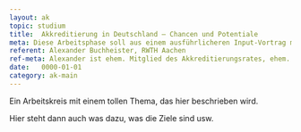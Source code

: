 ```yaml
---
layout: ak
topic: studium
title:  Akkreditierung in Deutschland – Chancen und Potentiale
meta: Diese Arbeitsphase soll aus einem ausführlicheren Input-Vortrag mit anschließenden Kleingruppenphasen bestehen, in der die Grundlagen des (deutschen) Akkreditierungssystem im Allgemeinen und die zugrundeliegenden Kriterien darstellt. Es soll auch auf Besonderheiten der Systeme in Deutschland, Österreich und der Schweiz eingegangen werden. 
referent: Alexander Buchheister, RWTH Aachen
ref-meta: Alexander ist ehem. Mitglied des Akkreditierungsrates, ehem. AStA-Vorsitzender der RWTH Aachen hat seit vielen Jahren auf allen Ebenen der Hochschulpolitik das Thema Akkreditierung sowohl an der RWTH als auch bundesweit aktiv mitgestaltet.
date:   0000-01-01
category: ak-main
---
```

<p>Ein Arbeitskreis mit einem tollen Thema, das hier beschrieben wird.</p> 

<p>Hier steht dann auch was dazu, was die Ziele sind usw.</p>
